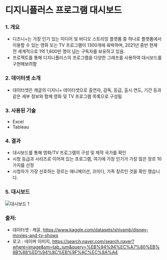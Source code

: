 #  디지니플러스 프로그램 대시보드

### 1. 개요

- 디즈니+는 가장 인기 있는 미디어 및 비디오 스트리밍 플랫폼 중 하나로 플랫폼에서 이용할 수 있는 영화 또는 TV 프로그램이 1300개에 육박하며, 2021년 중반 현재 전 세계적으로 1억 1,600만 명이 넘는 구독자를 보유하고 있음. 
- 프로젝트를 통해 디지니플러스의 프로그램을 다양한 그래프를 사용하여 대시보드를 구현해보려함


### 2. 데이터셋 소개

- 데이터셋은 캐글의 디지니+ 데이터셋으로 출연자, 감독, 등급, 출시 연도, 기간 등과 같은 세부 정보와 함께 영화 및 TV 프로그램 목록으로 구성됨


### 3. 사용된 기술

- Excel
- Tableau

### 4. 결과

- 대시보드를 통해 영화/TV 프로그램의 구성 및 제작 국가를 확인
- 시청 등급과 시리즈로 이어져 있는 프로그램, 여기에 가장 인기가 가장 많은 장르 10가지를 선정
- 시청자가 가장 선호하는 장르는 애니메이션, 코미디, 가족 장르인 것을 확인 했습니다.


### 5. 대시보드

![대시보드 1](https://user-images.githubusercontent.com/109095108/235302661-12946394-68d3-47b9-abd1-26c66ffb2cda.png)



### 출저: 
- 데이터셋 : 캐글, https://www.kaggle.com/datasets/shivamb/disney-movies-and-tv-shows
- 로고 : 네이버 이미지, https://search.naver.com/search.naver?where=image&sm=tab_jum&query=%EB%94%94%EC%A7%80%EB%8B%88%ED%94%8C%EB%9F%AC%EC%8A%A4
